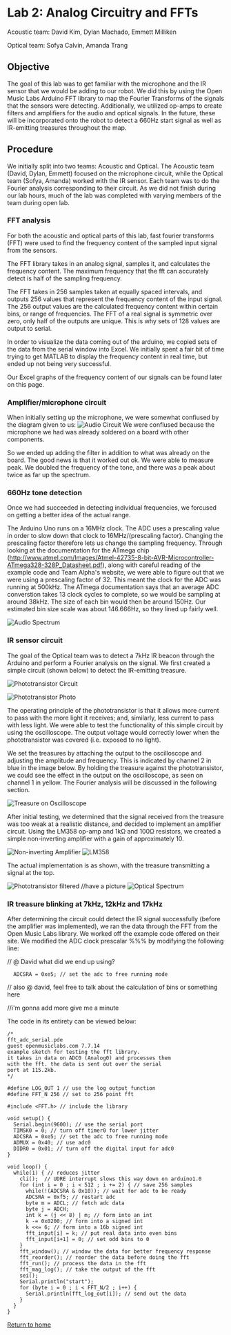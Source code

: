 # Lab 2: Analog Circuitry and FFTs
Acoustic team: David Kim, Dylan Machado, Emmett Milliken

Optical team: Sofya Calvin, Amanda Trang


## Objective 
The goal of this lab was to get familiar with the microphone and the IR sensor that we would be adding to our robot. We did this by using the Open Music Labs Arduino FFT library to map the Fourier Transforms of the signals that the sensors were detecting. Additionally, we utilized op-amps to create filters and amplifiers for the audio and optical signals. In the future, these will be incorporated onto the robot to detect a 660Hz start signal as well as IR-emitting treasures throughout the map.

## Procedure
We initially split into two teams: Acoustic and Optical. The Acoustic team (David, Dylan, Emmett) focused on the microphone circuit, while the Optical team (Sofya, Amanda) worked with the IR sensor. Each team was to do the Fourier analysis corresponding to their circuit. As we did not finish during our lab hours, much of the lab was completed with varying members of the team during open lab.

### FFT analysis
For both the acoustic and optical parts of this lab, fast fourier transforms (FFT) were used to find the frequency content of the sampled input signal from the sensors. 

The FFT library takes in an analog signal, samples it, and calculates the frequency content. The maximum frequency that the fft can accurately detect is half of the sampling frequency.

The FFT takes in 256 samples taken at equally spaced intervals, and outputs 256 values that represent the frequency content of the input signal. The 256 output values are the calculated frequency content within certain bins, or range of frequencies. The FFT of a real signal is symmetric over zero, only half of the outputs are unique. This is why sets of 128 values are output to serial.

In order to visualize the data coming out of the arduino, we copied sets of the data from the serial window into Excel. We initially spent a fair bit of time trying to get MATLAB to display the frequency content in real time, but ended up not being very successful.

Our Excel graphs of the frequency content of our signals can be found later on this page.

### Amplifier/microphone circuit
When initially setting up the microphone, we were somewhat confiused by the diagram given to us:
![Audio Circuit](../images/lab2/lab2_fig1.png)
We were conflused because the microphone we had was already soldered on a board with other components. 

So we ended up adding the filter in addition to what was already on the board. The good news is that it worked out ok. We were able to measure peak. We doubled the frequency of the tone, and there was a peak about twice as far up the spectrum.

### 660Hz tone detection
Once we had succeeded in detecting individual frequencies, we forcused on getting a better idea of the actual range.

The Arduino Uno runs on a 16MHz clock. The ADC uses a prescaling value in order to slow down that clock to 16MHz/(prescaling factor). Changing the prescaling factor therefore lets us change the sampling frequency. Through looking at the documentation for the ATmega chip (http://www.atmel.com/Images/Atmel-42735-8-bit-AVR-Microcontroller-ATmega328-328P_Datasheet.pdf), along with careful reading of the example code and Team Alpha's website, we were able to figure out that we were using a prescaling factor of 32. This meant the clock for the ADC was running at 500kHz. The ATmega documentation says that an average ADC converstion takes 13 clock cycles to complete, so we would be sampling at around 38kHz. The size of each bin would then be around 150Hz. Our estimated bin size scale was about 146.666Hz, so they lined up fairly well.

![Audio Spectrum](../images/lab2/lab2audiofreqspectrum.png)
### IR sensor circuit
The goal of the Optical team was to detect a 7kHz IR beacon through the Arduino and perform a Fourier analysis on the signal. We first created a simple circuit (shown below) to detect the IR-emitting treasure. 

![Phototransistor Circuit](../images/lab2/Lab2_Phototransistor.jpg "Phototransistor Circuit")

![Phototransistor Photo](../images/lab2/simple_IR.jpg "Phototransistor Photo")

The operating principle of the phototransistor is that it allows more current to pass with the more light it receives; and, similarly, less current to pass with less light. We were able to test the functionality of this simple circuit by using the oscilloscope. The output voltage would correctly lower when the phototransistor was covered (i.e. exposed to no light). 

We set the treasures by attaching the output to the oscilloscope and adjusting the amplitude and frequency. This is indicated by channel 2 in blue in the image below. By holding the treasure against the phototransistor, we could see the effect in the output on the oscilloscope, as seen on channel 1 in yellow. The Fourier analysis will be discussed in the following section.

![Treasure on Oscilloscope](../images/lab2/treasure_osc.jpg "Treasure on Oscilloscope")

After initial testing, we determined that the signal received from the treasure was too weak at a realistic distance, and decided to implement an amplifier circuit. Using the LM358 op-amp and 1kΩ and 100Ω resistors, we created a simple non-inverting amplifier with a gain of approximately 10.

![Non-inverting Amplifier](../images/lab2/noninvrt.gif "Non-inverting Amplifier")
![LM358](../images/lab2/opamp.png "LM358")

The actual implementation is as shown, with the treasure transmitting a signal at the top.

![Phototransistor filtered](../images/lab2/treasure_filtered.jpg "Phototransistor filtered")
//have a picture
![Optical Spectrum](../images/lab2/lab2treasurefreqspectrum.png)
### IR treasure blinking at 7kHz, 12kHz and 17kHz
After determining the circuit could detect the IR signal successfully (before the amplifier was implemented), we ran the data through the FFT from the Open Music Labs library. We worked off the example code offered on their site. We modified the ADC clock prescalar %%% by modifying the following line:

// @ David what did we end up using?

```
  ADCSRA = 0xe5; // set the adc to free running mode
```

// also @ david, feel free to talk about the calculation of bins or something here

//i'm gonna add more give me a minute

The code in its entirety can be viewed below:

```
/*
fft_adc_serial.pde
guest openmusiclabs.com 7.7.14
example sketch for testing the fft library.
it takes in data on ADC0 (Analog0) and processes them
with the fft. the data is sent out over the serial
port at 115.2kb.
*/

#define LOG_OUT 1 // use the log output function
#define FFT_N 256 // set to 256 point fft

#include <FFT.h> // include the library

void setup() {
  Serial.begin(9600); // use the serial port
  TIMSK0 = 0; // turn off timer0 for lower jitter
  ADCSRA = 0xe5; // set the adc to free running mode
  ADMUX = 0x40; // use adc0
  DIDR0 = 0x01; // turn off the digital input for adc0
}

void loop() {
  while(1) { // reduces jitter
    cli();  // UDRE interrupt slows this way down on arduino1.0
    for (int i = 0 ; i < 512 ; i += 2) { // save 256 samples
      while(!(ADCSRA & 0x10)); // wait for adc to be ready
      ADCSRA = 0xf5; // restart adc
      byte m = ADCL; // fetch adc data
      byte j = ADCH;
      int k = (j << 8) | m; // form into an int
      k -= 0x0200; // form into a signed int
      k <<= 6; // form into a 16b signed int
      fft_input[i] = k; // put real data into even bins
      fft_input[i+1] = 0; // set odd bins to 0
    }
    fft_window(); // window the data for better frequency response
    fft_reorder(); // reorder the data before doing the fft
    fft_run(); // process the data in the fft
    fft_mag_log(); // take the output of the fft
    sei();
    Serial.println("start");
    for (byte i = 0 ; i < FFT_N/2 ; i++) { 
      Serial.println(fft_log_out[i]); // send out the data
    }
  }
}
```

[Return to home](https://sofyacalvin.github.io/ece3400-group3/)
